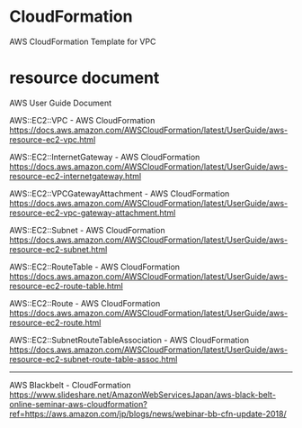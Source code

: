 # CloudFormation
AWS CloudFormation Template for VPC

# resource document

AWS User Guide Document

AWS::EC2::VPC - AWS CloudFormation  
https://docs.aws.amazon.com/AWSCloudFormation/latest/UserGuide/aws-resource-ec2-vpc.html

AWS::EC2::InternetGateway - AWS CloudFormation  
https://docs.aws.amazon.com/AWSCloudFormation/latest/UserGuide/aws-resource-ec2-internetgateway.html

AWS::EC2::VPCGatewayAttachment - AWS CloudFormation  
https://docs.aws.amazon.com/AWSCloudFormation/latest/UserGuide/aws-resource-ec2-vpc-gateway-attachment.html

AWS::EC2::Subnet - AWS CloudFormation  
https://docs.aws.amazon.com/AWSCloudFormation/latest/UserGuide/aws-resource-ec2-subnet.html

AWS::EC2::RouteTable - AWS CloudFormation  
https://docs.aws.amazon.com/AWSCloudFormation/latest/UserGuide/aws-resource-ec2-route-table.html

AWS::EC2::Route - AWS CloudFormation  
https://docs.aws.amazon.com/AWSCloudFormation/latest/UserGuide/aws-resource-ec2-route.html

AWS::EC2::SubnetRouteTableAssociation - AWS CloudFormation  
https://docs.aws.amazon.com/AWSCloudFormation/latest/UserGuide/aws-resource-ec2-subnet-route-table-assoc.html

---

AWS Blackbelt - CloudFormation  
https://www.slideshare.net/AmazonWebServicesJapan/aws-black-belt-online-seminar-aws-cloudformation?ref=https://aws.amazon.com/jp/blogs/news/webinar-bb-cfn-update-2018/

